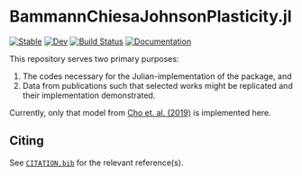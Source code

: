 # BammannChiesaJohnsonPlasticity.jl

[![Stable](https://img.shields.io/badge/docs-stable-blue.svg)](https://jmanthony3.github.io/BammannChiesaJohnsonPlasticity.jl/stable/)
[![Dev](https://img.shields.io/badge/docs-dev-blue.svg)](https://jmanthony3.github.io/BammannChiesaJohnsonPlasticity.jl/dev/)
[![Build Status](https://github.com/jmanthony3/BammannChiesaJohnsonPlasticity.jl/actions/workflows/CI.yml/badge.svg?branch=main)](https://github.com/jmanthony3/BammannChiesaJohnsonPlasticity.jl/actions/workflows/CI.yml?query=branch%3Amain)
[![Documentation](https://github.com/jmanthony3/BammannChiesaJohnsonPlasticity.jl/actions/workflows/Documentation.yml/badge.svg)](https://github.com/jmanthony3/BammannChiesaJohnsonPlasticity.jl/actions/workflows/Documentation.yml)

This repository serves two primary purposes:
1. The codes necessary for the Julian-implementation of the package, and
2. Data from publications such that selected works might be replicated and their implementation demonstrated.

Currently, only that model from [Cho et. al. (2019)](https://www.sciencedirect.com/science/article/abs/pii/S0749641918303139) is implemented here.

## Citing
See [`CITATION.bib`](CITATION.bib) for the relevant reference(s).
